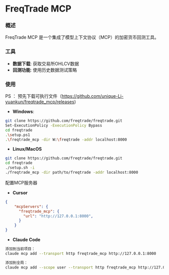 # FreqTrade MCP

### 概述
FreqTrade MCP 是一个集成了模型上下文协议（MCP）的加密货币回测工具。

### 工具
- **数据下载**: 获取交易所OHLCV数据
- **回测功能**: 使用历史数据测试策略

### 使用
PS ： 预先下载可执行文件（https://github.com/unique-Li-yuankun/freqtrade_mcp/releases)

- **Windows**:
```bash 
git clone https://github.com/freqtrade/freqtrade.git
Set-ExecutionPolicy -ExecutionPolicy Bypass
cd freqtrade
.\setup.ps1
.\freqtrade_mcp -dir W:\freqtrade -addr localhost:8000
```

- **Linux/MacOS**
```bash 
git clone https://github.com/freqtrade/freqtrade.git
cd freqtrade
./setup.sh -i
./freqtrade_mcp -dir path/to/freqtrade -addr localhost:8000
```

配置MCP服务器

- **Cursor**
```json
{
    "mcpServers": {
      "freqtrade_mcp": {
        "url": "http://127.0.0.1:8000",
      }
    }
}
```

- **Claude Code**
```bash
添加到当前项目：
claude mcp add --transport http freqtrade_mcp http://127.0.0.1:8000

添加到全局：
claude mcp add --scope user --transport http freqtrade_mcp http://127.0.0.1:8000
```
